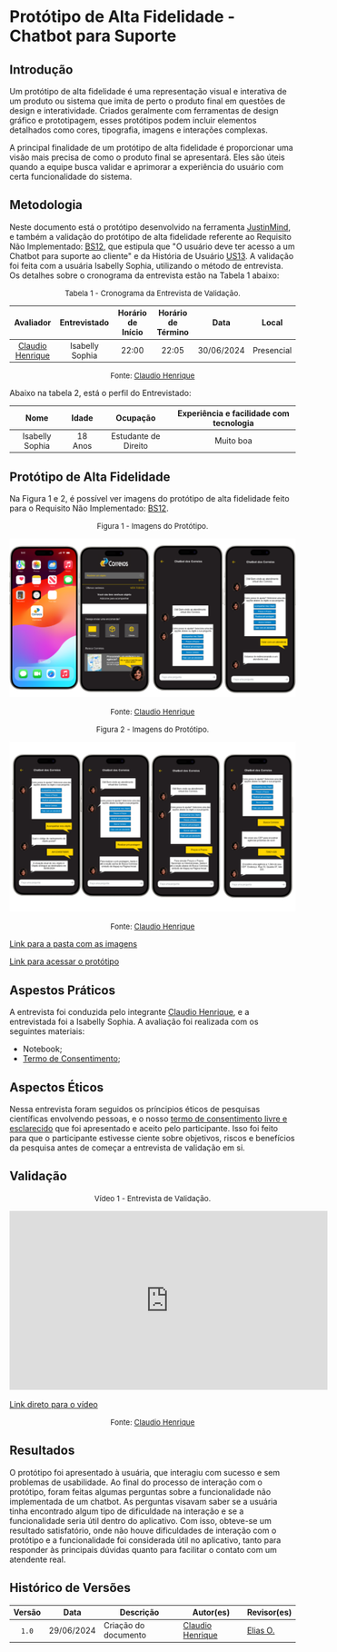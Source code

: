 # Protótipo de Alta Fidelidade - Chatbot para Suporte

## Introdução

Um protótipo de alta fidelidade é uma representação visual e interativa de um produto ou sistema que imita de perto o produto final em questões de design e interatividade. Criados geralmente com ferramentas de design gráfico e prototipagem, esses protótipos podem incluir elementos detalhados como cores, tipografia, imagens e interações complexas.

A principal finalidade de um protótipo de alta fidelidade é proporcionar uma visão mais precisa de como o produto final se apresentará. Eles são úteis quando a equipe busca validar e aprimorar a experiência do usuário com certa funcionalidade do sistema.

## Metodologia

Neste documento está o protótipo desenvolvido na ferramenta [JustinMind](https://www.justinmind.com), e também a validação do protótipo de alta fidelidade referente ao Requisito Não Implementado: [BS12](https://mmclovin.github.io/2024.1-App_Correios/elicitacao/tecnicas/brainstorming/#antes-da-refatoração), que estipula que "O usuário deve ter acesso a um Chatbot para suporte ao cliente" e da História de Usuário [US13](https://mmclovin.github.io/2024.1-App_Correios/modelagem/agil/historias_de_usuario/). A validação foi feita com a usuária Isabelly Sophia, utilizando o método de entrevista. Os detalhes sobre o cronograma da entrevista estão na Tabela 1 abaixo:

<font size="2"><p style="text-align: center">Tabela 1 - Cronograma da Entrevista de Validação.</p></font>

<center>

|Avaliador|Entrevistado| Horário de Início| Horário de Término| Data| Local|
|:---:|:----:|:----:|:----:|:----:|:-----:|
|[Claudio Henrique][ClaudioGH]| Isabelly Sophia| 22:00|22:05| 30/06/2024| Presencial|

</center>

<font size="2"><p style="text-align: center">Fonte: [Claudio Henrique][ClaudioGH]</p></font>

Abaixo na tabela 2, está o perfil do Entrevistado:

|Nome| Idade| Ocupação| Experiência e facilidade com tecnologia|
|:---:|:----:|:----:|:----:|
| Isabelly Sophia| 18 Anos| Estudante de Direito| Muito boa|

## Protótipo de Alta Fidelidade

Na Figura 1 e 2, é possível ver imagens do protótipo de alta fidelidade feito para o Requisito Não Implementado: [BS12](https://mmclovin.github.io/2024.1-App_Correios/elicitacao/tecnicas/brainstorming/#antes-da-refatoração).

<font size="2"><p style="text-align: center">Figura 1 - Imagens do Protótipo.</p></font>

![prints1](../assets/validacao/prints-prototipo-chat/prints-juntos-1.png)

<font size="2"><p style="text-align: center">Fonte: [Claudio Henrique][ClaudioGH]</p></font>


<font size="2"><p style="text-align: center">Figura 2 - Imagens do Protótipo.</p></font>

![prints2](../assets/validacao/prints-prototipo-chat/prints-juntos-2.png)

<font size="2"><p style="text-align: center">Fonte: [Claudio Henrique][ClaudioGH]</p></font>

[Link para a pasta com as imagens](https://github.com/MMcLovin/2024.1-App_Correios/tree/main/docs/assets/validacao/prints-prototipo-chat/prints-individuais)


[Link para acessar o protótipo](https://cloud.justinmind.com/usernote/prototype/b68519e817616484072d2ad7b3135c6ff3dce0a5cf1fd201e8c61f532862090b)


## Aspestos Práticos

A entrevista foi conduzida pelo integrante [Claudio Henrique][ClaudioGH], e a entrevistada foi a Isabelly Sophia. A avaliação foi realizada com os seguintes materiais:

- Notebook;
- [Termo de Consentimento](../assets/Termo_de_consentimento-imagem&voz.pdf);


## Aspectos Éticos

Nessa entrevista foram seguidos os príncipios éticos de pesquisas científicas envolvendo pessoas, e o nosso [termo de consentimento livre e esclarecido](../assets/Termo_de_consentimento-imagem&voz.pdf) que foi apresentado e aceito pelo participante. Isso foi feito para que o participante estivesse ciente sobre objetivos, riscos e benefícios da pesquisa antes de começar a entrevista de validação em si.


## Validação

<font size="2"><p style="text-align: center">Vídeo 1 - Entrevista de Validação.</p></font>

<center>

<iframe width="560" height="315" src="https://www.youtube.com/embed/UrTsdAYQC1s?si=ZSRafUOKzXok8v0T" title="YouTube video player" frameborder="0" allow="accelerometer; autoplay; clipboard-write; encrypted-media; gyroscope; picture-in-picture; web-share" referrerpolicy="strict-origin-when-cross-origin" allowfullscreen></iframe>

</center>

[Link direto para o vídeo](https://www.youtube.com/watch?v=UrTsdAYQC1s)

<font size="2"><p style="text-align: center">Fonte: [Claudio Henrique][ClaudioGH]</p></font>


## Resultados

O protótipo foi apresentado à usuária, que interagiu com sucesso e sem problemas de usabilidade. Ao final do processo de interação com o protótipo, foram feitas algumas perguntas sobre a funcionalidade não implementada de um chatbot. As perguntas visavam saber se a usuária tinha encontrado algum tipo de dificuldade na interação e se a funcionalidade seria útil dentro do aplicativo. Com isso, obteve-se um resultado satisfatório, onde não houve dificuldades de interação com o protótipo e a funcionalidade foi considerada útil no aplicativo, tanto para responder às principais dúvidas quanto para facilitar o contato com um atendente real.

## Histórico de Versões

| Versão | Data | Descrição | Autor(es) | Revisor(es) |
| :----: | :--: | --------- | ----------- | ------ |
| `1.0`  | 29/06/2024 | Criação do documento | [Claudio Henrique][ClaudioGH] | [Elias O.][EliasGH] |

[ClaudioGH]: https://github.com/claudiohsc
[DaniloGH]: https://github.com/Danilo-Carvalho-Antunes
[EliasGH]: https://github.com/EliasOliver21
[GabrielBGH]: https://github.com/Bertolazi
[GabrielFGH]: https://github.com/MMcLovin
[PabloGH]: https://github.com/pabloheika
[RicardoGH]: https://www.github.com/avmricardo
